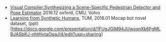 - [Visual Compiler:Synthesizing a Scene-Specific Pedestrian Detector and Pose Estimator](https://arxiv.org/pdf/1612.05234.pdf) 2016.12 oxford, CMU, Volvo
- [Learning from Synthetic Humans](https://arxiv.org/pdf/1701.01370), TUM, 2016.01 Mocap but novel dataset, (ppt)[https://docs.google.com/presentation/d/1FUgJGiM94JUwosnXk6FgMLBJASbKJ-nhtHvtaOqaJl4/edit?usp=sharing]
